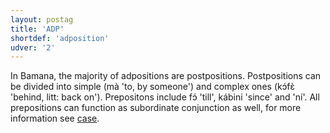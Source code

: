 ```yaml
---
layout: postag
title: 'ADP'
shortdef: 'adposition'
udver: '2'
---
```


In Bamana, the majority of adpositions are postpositions. Postpositions can be divided into simple (mà 'to, by someone')  and complex ones (kɔ́fɛ̀ 'behind, litt: back on'). Prepositons include fɔ́ 'till', kábini 'since' and 'ní'. All prepositions can function as subordinate conjunction as well, for more information see [case](bm:dep/case). 


<!-- Interlanguage links updated Út zář 29 20:31:25 CEST 2020 -->
